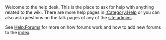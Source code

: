 Welcome to the help desk. This is the place to ask for help with
anything related to the wiki. There are more help pages in
[:Category:Help](:Category:Help "wikilink") or you can also ask
questions on the talk pages of any of the [site
admins](Special:ListUsers/sysop "wikilink").

See [Help:Forums](Help:Forums "wikilink") for more on how forums work
and how to add new forums to the [index](Forum:Index "wikilink").